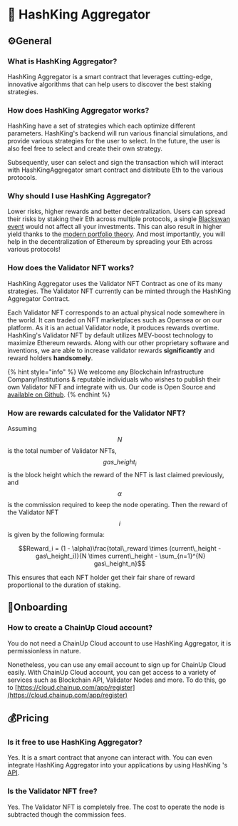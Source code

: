 # 🍧 HashKing Aggregator

## :gear:General

### What is HashKing Aggregator?

HashKing Aggregator is a smart contract that leverages cutting-edge, innovative algorithms that can help users to discover the best staking strategies.

### How does HashKing Aggregator works?

HashKing have a set of strategies which each optimize different parameters. HashKing's backend will run various financial simulations, and provide various strategies for the user to select. In the future, the user is also feel free to select and create their own strategy.&#x20;

Subsequently, user can select and sign the transaction which will interact with HashKingAggregator smart contract and distribute Eth to the various protocols.

### Why should I use HashKing Aggregator?

Lower risks, higher rewards and better decentralization. Users can spread their risks by staking their Eth across multiple protocols, a single [Blackswan event](https://en.wikipedia.org/wiki/Black\_swan\_theory) would not affect all your investments. This can also result in higher yield thanks to the [modern portfolio theory](https://www.investopedia.com/terms/m/modernportfoliotheory.asp). And most importantly, you will help in the decentralization of Ethereum by spreading your Eth across various protocols!

### How does the Validator NFT works?

HashKing Aggregator uses the Validator NFT Contract as one of its many strategies. The Validator NFT currently can be minted through the HashKing Aggregator Contract.&#x20;

Each Validator NFT corresponds to an actual physical node somewhere in the world. It can traded on NFT marketplaces such as Opensea or on our platform. As it is an actual Validator node, it produces rewards overtime. HashKing's Validator NFT by default utilizes MEV-boost technology to maximize Ethereum rewards. Along with our other proprietary software and inventions, we are able to increase validator rewards **significantly** and reward holders **handsomely**.

{% hint style="info" %}
We welcome any Blockchain Infrastructure Company/Institutions & reputable individuals who wishes to publish their own Validator NFT and integrate with us. Our code is Open Source and [available on Github](https://github.com/ChainUp-Cloud).
{% endhint %}

### How are rewards calculated for the Validator NFT?

Assuming $$N$$ is the total number of Validator NFTs, $$gas\_height_i$$ is the block height which the reward of the NFT is last claimed previously, and $$\alpha$$ is the commission required to keep the node operating. Then the reward of the Validator NFT $$i$$ is given by the following formula:&#x20;

$$Reward_i = (1 - \alpha)\frac{total\_reward \times (current\_height - gas\_height_i)}{N \times current\_height - \sum_{n=1}^{N} gas\_height_n}$$

This ensures that each NFT holder get their fair share of reward proportional to the duration of staking.

## :rocket:Onboarding

### How to create a ChainUp Cloud account?

You do not need a ChainUp Cloud account to use HashKing Aggregator, it is permissionless in nature.&#x20;

Nonetheless, you can use any email account to sign up for ChainUp Cloud easily. With ChainUp Cloud account, you can get access to a variety of services such as Blockchain API, Validator Nodes and more. To do this, go to [https://cloud.chainup.com/app/register](https://cloud.chainup.com/app/register)

## 💰Pricing <a href="#pricing" id="pricing"></a>

### Is it free to use HashKing Aggregator? <a href="#is-it-free-to-use-chainup-clouds-services" id="is-it-free-to-use-chainup-clouds-services"></a>

Yes. It is a smart contract that anyone can interact with. You can even integrate HashKing Aggregator into your applications by using HashKing 's [API](broken-reference).

### Is the Validator NFT free?

Yes. The Validator NFT is completely free. The cost to operate the node is subtracted though the commission fees.

